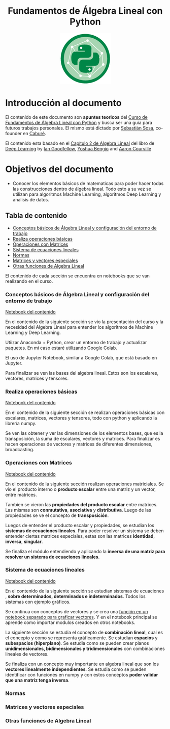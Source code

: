 <div align="center">
  <h1>Fundamentos de Álgebra Lineal con Python</h1>
</div>

<div align="center"> 
  <img src="readme_img/algebra-lineal-python.png" width="">
</div>

# Introducción al documento

El contenido de este documento son **apuntes teoricos** del [Curso de Fundamentos de Álgebra Lineal con Python](https://platzi.com/clases/algebra-lineal/) y busca ser una guía para futuros trabajos personales. El mismo está dictado por [Sebastián Sosa](https://github.com/ssosa), co-founder en [Caburé](https://cabure.com.ar/).

El contenido esta basado en el [Capítulo 2 de Algebra Lineal](http://www.deeplearningbook.org/contents/linear_algebra.html) del libro de [Deep Learning](http://www.deeplearningbook.org/) by [Ian Goodfellow](https://en.wikipedia.org/wiki/Ian_Goodfellow), [Yoshua Bengio](https://es.wikipedia.org/wiki/Yoshua_Bengio) and [Aaron Courville](https://aaroncourville.wordpress.com/)


# Objetivos del documento

- Conocer los elementos básicos de matematicas para poder hacer todas las construcciones dentro de álgebra lineal. Todo esto a su vez se utilizan para algoritmos Machine Learning, algoritmos Deep Learning y analisis de datos.


## Tabla de contenido
- [Conceptos básicos de Álgebra Lineal y configuración del entorno de trabajo](#Conceptos-básicos-de-Álgebra-Lineal-y-configuración-del-entorno-de-trabajo)
- [Realiza operaciones básicas](#Realiza-operaciones-básicas)
- [Operaciones con Matrices](#Operaciones-con-Matrices)
- [Sistema de ecuaciones lineales](#Sistema-de-ecuaciones-lineales)
- [Normas](#Normas)
- [Matrices y vectores especiales](#Matrices-y-vectores-especiales)
- [Otras funciones de Algebra Lineal](#Otras-funciones-de-Algebra-Lineal)

El contenido de cada sección se encuentra en notebooks que se van realizando en el curso.
### Conceptos básicos de Álgebra Lineal y configuración del entorno de trabajo

[Notebook del contenido](https://github.com/francomanca93/fundamentos-algebra-lineal/blob/master/1_Conceptos_b%C3%A1sicos_y_configuraci%C3%B3n.ipynb)

En el contenido de la siguiente sección se vio la presentación del curso y la necesidad del Algebra Lineal para entender los algoritmos de Machine Learning y Deep Learning. 

Utiizar Anaconda + Python, crear un entorno de trabajo y actualizar paquetes. En mi caso estaré utilizando Google Colab.

El uso de Jupyter Notebook, similar a Google Colab, que está basado en Jupyter. 

Para finalizar se ven las bases del algebra lineal. Estos son los escalares, vectores, matrices y tensores. 

### Realiza operaciones básicas
[Notebook del contenido](https://github.com/francomanca93/fundamentos-algebra-lineal/blob/master/2_Operaciones_b%C3%A1sicas.ipynb)

En el contenido de la siguiente sección se realizan operaciones básicas con escalares, matrices, vectores y tensores, todo con python y aplicando la librería numpy. 

Se ven las obtener y ver las dimensiones de los elementos bases, que es la transposición, la suma de escalares, vectores y matrices. Para finalizar es hacen operaciones de vectores y matrices de diferentes dimensiones, broadcasting. 

### Operaciones con Matrices
[Notebook del contenido](https://github.com/francomanca93/fundamentos-algebra-lineal/blob/operaciones-matriciales/3_Operaciones_con_Matrices.ipynb)

En el contenido de la siguiente sección realizan operaciones matriciales. Se vio el producto interno o **producto escalar** entre una matriz y un vector, entre matrices. 

Tambien se vieron las **propiedades del producto escalar** entre matrices. Las mismas son **conmutativa**, **asociativa** y **distributiva**. Luego de las propiedades se ve el concepto de **transposición**.

Luegos de entender el producto escalar y propiedades, se estudian los **sistemas de ecuaciones lineales**. Para poder resolver un sistema se deben entender ciertas matrices especiales, estas son las matrices **identidad**, **inversa**, **singular**. 

Se finaliza el módulo entendiendo y aplicando la **inversa de una matriz para resolver un sistema de ecuaciones lineales**.

### Sistema de ecuaciones lineales

[Notebook del contenido]()

En el contenido de la siguiente sección se estudian sistemas de ecuaciones , **sobre determinados, determinados e indeterminados**. Todos los sistemas con ejemplo gráficos.

Se continua con conceptos de vectores y se crea una [función en un notebook separado para graficar vectores](https://github.com/francomanca93/fundamentos-algebra-lineal/blob/sistemas-ecuaciones/graficar_vectores.ipynb). Y en el notebook principal se aprende como importar modulos creados en otros notebooks. 

La siguiente sección se estudia el concepto de **combinación lineal**, cual es el concepto y como se representa gráficamente. Se estudian **espacios** y **subespacios (hiperplano)**. Se estudia como se pueden crear planos **unidimensionales, bidimensionales y tridimensionales** con combinaciones lineales de vectores. 

Se finaliza con un concepto muy importante en algebra lineal que son los **vectores linealmente independientes**. Se estudia como se pueden identificar con funciones en numpy y con estos conceptos **poder validar que una matriz tenga inversa**. 


### Normas
### Matrices y vectores especiales
### Otras funciones de Algebra Lineal